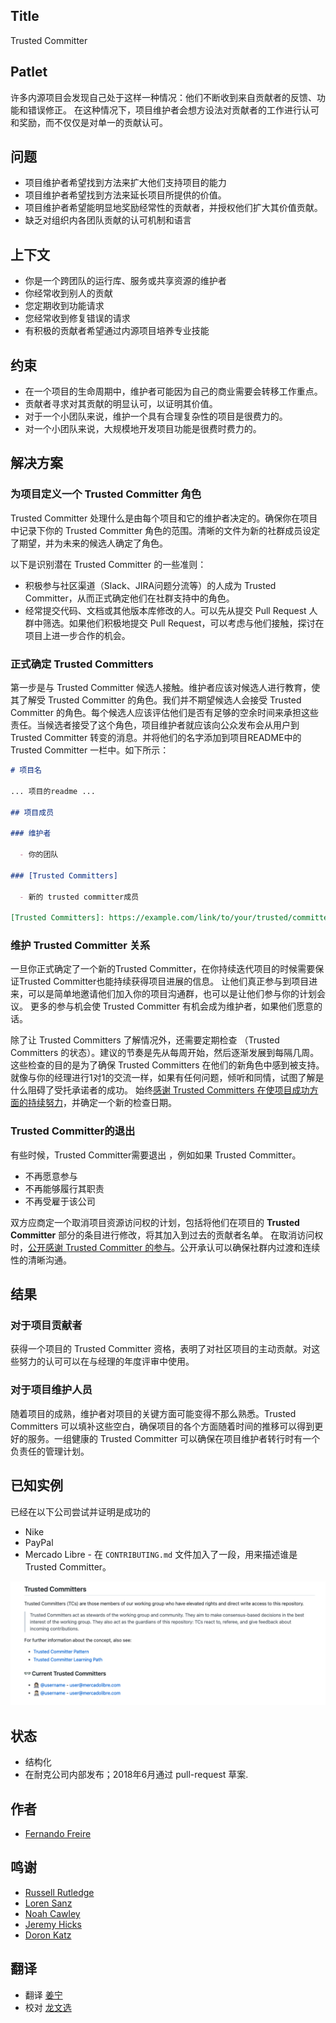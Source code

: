 ## Title

Trusted Committer

## Patlet

许多内源项目会发现自己处于这样一种情况：他们不断收到来自贡献者的反馈、功能和错误修正。
在这种情况下，项目维护者会想方设法对贡献者的工作进行认可和奖励，而不仅仅是对单一的贡献认可。

## 问题

- 项目维护者希望找到方法来扩大他们支持项目的能力
- 项目维护者希望找到方法来延长项目所提供的价值。
- 项目维护者希望能明显地奖励经常性的贡献者，并授权他们扩大其价值贡献。
- 缺乏对组织内各团队贡献的认可机制和语言
  
## 上下文

- 你是一个跨团队的运行库、服务或共享资源的维护者
- 你经常收到别人的贡献
- 您定期收到功能请求
- 您经常收到修复错误的请求
- 有积极的贡献者希望通过内源项目培养专业技能

## 约束

- 在一个项目的生命周期中，维护者可能因为自己的商业需要会转移工作重点。
- 贡献者寻求对其贡献的明显认可，以证明其价值。
- 对于一个小团队来说，维护一个具有合理复杂性的项目是很费力的。
- 对一个小团队来说，大规模地开发项目功能是很费时费力的。

## 解决方案

### 为项目定义一个 Trusted Committer 角色

Trusted Committer 处理什么是由每个项目和它的维护者决定的。确保你在项目中记录下你的 Trusted Committer 角色的范围。清晰的文件为新的社群成员设定了期望，并为未来的候选人确定了角色。

以下是识别潜在 Trusted Committer 的一些准则：

* 积极参与社区渠道（Slack、JIRA问题分流等）的人成为 Trusted Committer，从而正式确定他们在社群支持中的角色。
* 经常提交代码、文档或其他版本库修改的人。可以先从提交 Pull Request 人群中筛选。如果他们积极地提交 Pull Request，可以考虑与他们接触，探讨在项目上进一步合作的机会。

### 正式确定 Trusted Committers

第一步是与 Trusted Committer 候选人接触。维护者应该对候选人进行教育，使其了解受 Trusted Committer 的角色。我们并不期望候选人会接受 Trusted Committer 的角色。每个候选人应该评估他们是否有足够的空余时间来承担这些责任。当候选者接受了这个角色，项目维护者就应该向公众发布会从用户到 Trusted Committer 转变的消息。并将他们的名字添加到项目README中的 Trusted Committer 一栏中。如下所示：

```markdown
# 项目名

... 项目的readme ...

## 项目成员 

### 维护者

  - 你的团队

### [Trusted Committers]

  - 新的 trusted committer成员

[Trusted Committers]: https://example.com/link/to/your/trusted/committer/documentation.md
```

### 维护 Trusted Committer 关系

一旦你正式确定了一个新的Trusted Committer，在你持续迭代项目的时候需要保证Trusted Committer也能持续获得项目进展的信息。
让他们真正参与到项目进来，可以是简单地邀请他们加入你的项目沟通群，也可以是让他们参与你的计划会议。
更多的参与机会使 Trusted Committer 有机会成为维护者，如果他们愿意的话。

除了让 Trusted Committers 了解情况外，还需要定期检查 （Trusted Committers 的状态）。建议的节奏是先从每周开始，然后逐渐发展到每隔几周。
这些检查的目的是为了确保 Trusted Committers 在他们的新角色中感到被支持。就像与你的经理进行1对1的交流一样，如果有任何问题，倾听和同情，试图了解是什么阻碍了受托承诺者的成功。
始终[感谢 Trusted Committers 在使项目成功方面的持续努力][praise]，并确定一个新的检查日期。

### Trusted Committer的退出

有些时候，Trusted Committer需要退出 ，例如如果 Trusted Committer。

* 不再愿意参与
* 不再能够履行其职责
* 不再受雇于该公司

双方应商定一个取消项目资源访问权的计划，包括将他们在项目的 **Trusted Committer** 部分的条目进行修改，将其加入到过去的贡献者名单。
在取消访问权时，[公开感谢 Trusted Committer 的参与][praise]。公开承认可以确保社群内过渡和连续性的清晰沟通。

## 结果

### 对于项目贡献者

获得一个项目的 Trusted Committer  资格，表明了对社区项目的主动贡献。对这些努力的认可可以在与经理的年度评审中使用。

### 对于项目维护人员

随着项目的成熟，维护者对项目的关键方面可能变得不那么熟悉。Trusted Committers 可以填补这些空白，确保项目的各个方面随着时间的推移可以得到更好的服务。一组健康的 Trusted Committer 可以确保在项目维护者转行时有一个负责任的管理计划。

## 已知实例

已经在以下公司尝试并证明是成功的

- Nike
- PayPal
- Mercado Libre - 在 `CONTRIBUTING.md` 文件加入了一段，用来描述谁是Trusted Committer。

![Mercado Libre 在贡献文档中描述 Trusted Committer](../../../assets/img/mercadolibre-trusted-committers.png "Mercado Libre 在贡献文档中描述 Trusted Committer")

## 状态

- 结构化
- 在耐克公司内部发布；2018年6月通过 pull-request 草案.

## 作者

- [Fernando Freire]

## 鸣谢

- [Russell Rutledge]
- [Loren Sanz]
- [Noah Cawley]
- [Jeremy Hicks]
- [Doron Katz]

## 翻译

- 翻译 [姜宁]
- 校对 [龙文选]

[Doron Katz]: https://github.com/doronkatz
[Russell Rutledge]: https://github.com/rrrutledge
[Loren Sanz]: https://github.com/mrsanz
[Jeremy Hicks]: https://github.com/greatestusername
[Noah Cawley]: https://github.com/utanapishtim
[praise]: ./praise-participants.md
[Fernando Freire]: https://github.com/dogonthehorizon
[姜宁]: https://github.com/willemjiang
[龙文选]: https://github.com/hncslwx
